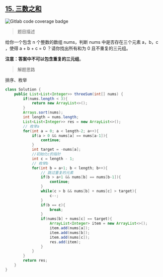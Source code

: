 ## [15. 三数之和](https://leetcode.cn/problems/3sum/)

![Gitlab code coverage badge](https://img.shields.io/badge/难度-中等-yellow)

> 题目描述

给你一个包含 n 个整数的数组 nums，判断 nums 中是否存在三个元素 a，b，c ，使得 a + b + c = 0 ？请你找出所有和为 0 且不重复的三元组。

**注意：答案中不可以包含重复的三元组**。

> 解题思路

排序、枚举

```java
class Solution {
    public List<List<Integer>> threeSum(int[] nums) {
        if(nums.length < 3){
            return new ArrayList<>();
        }
        Arrays.sort(nums);
        int length = nums.length;
        List<List<Integer>> res = new ArrayList<>();
        // 枚举a
        for(int a = 0; a < length-2; a++){
            if(a > 0 && nums[a] == nums[a-1]){
                continue;
            }
            int target = -nums[a];
            //初始化c的指针
            int c = length - 1;
            // 枚举b
            for(int b = a+1; b < length; b++){
                // 跳过重复的元素
                if(b > a+1 && nums[b] == nums[b-1]){
                    continue;
                }
                while(c > b && nums[b] + nums[c] > target){
                    c--;
                }
                if(b == c){
                    break;
                }
                if(nums[b] + nums[c] == target){
                    ArrayList<Integer> item = new ArrayList<>();
                    item.add(nums[a]);
                    item.add(nums[b]);
                    item.add(nums[c]);
                    res.add(item);
                }
            }
        }
        return res;
    }
}
```

